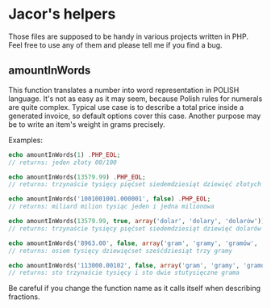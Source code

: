 Jacor's helpers
===============

Those files are supposed to be handy in various projects written in PHP. 
Feel free to use any of them and please tell me if you find a bug.


amountInWords
-------------

This function translates a number into word representation in POLISH language.
It's not as easy as it may seem, because Polish rules for numerals are quite
complex. Typical use case is to describe a total price inside a generated
invoice, so default options cover this case. Another purpose may be to write
an item's weight in grams precisely.

Examples:
``` php
echo amountInWords(1) .PHP_EOL;
// returns: jeden złoty 00/100

echo amountInWords(13579.99) .PHP_EOL;
// returns: trzynaście tysięcy pięćset siedemdziesiąt dziewięć złotych 99/100

echo amountInWords('1001001001.000001', false) .PHP_EOL;
// returns: miliard milion tysiąc jeden i jedna milionowa

echo amountInWords(13579.99, true, array('dolar', 'dolary', 'dolarów')) .PHP_EOL;
// returns: trzynaście tysięcy pięćset siedemdziesiąt dziewięć dolarów 99/100

echo amountInWords('8963.00', false, array('gram', 'gramy', 'gramów', 'grama')) .PHP_EOL;
// returns: osiem tysięcy dziewięćset sześćdziesiąt trzy gramy

echo amountInWords('113000.00102', false, array('gram', 'gramy', 'gramów', 'grama')) .PHP_EOL;
// returns: sto trzynaście tysięcy i sto dwie stutysięczne grama
```

Be careful if you change the function name as it calls itself when 
describing fractions.



